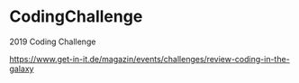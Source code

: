 # CodingChallenge
2019 Coding Challenge

https://www.get-in-it.de/magazin/events/challenges/review-coding-in-the-galaxy
